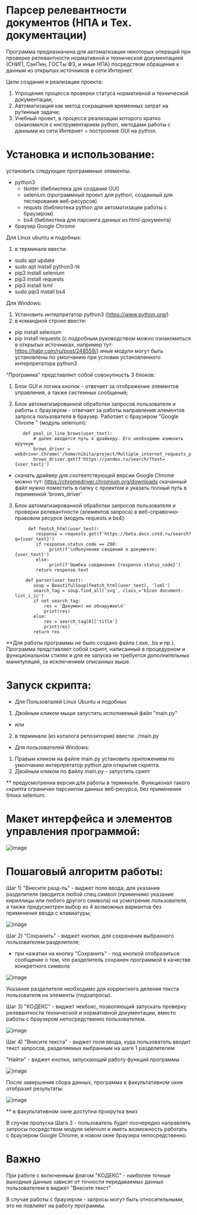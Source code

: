 # Парсер релевантности документов (НПА и Тех. документации)

Программа предназначена для автоматизации некоторых операций при проверке релевантности нормативной и технической документацией (СНИП, СанПин, ГОСТы ФЗ, и иные НПА) посредством обращения к данным из открытых источников в сети Интернет.

 Цели создания и реализации проекта: 
1) Упрощение процесса проверки статуса нормативной и технической документации;
2) Автоматизация как метод сокращения временных затрат на рутинные задачи;
3) Учебный проект, в процессе реализации которого кратко ознакомился с инструментарием python, методами работы с данными из сети Интернет + построение GUI на python.

# Установка и использование:
установить следующие программные элементы:
- python3
  - tkinter (библиотека для создания GUI)
  - selenium (программный проект для python, созданный для тестирования веб-ресурсов)
  - requsts (библиотека python для автоматизации работы с браузером)
  - bs4 (библиотека для парсинга данных из html-документа)
- браузер Google Chrome

Для Linux ubuntu и подобных: 
1) в терминале ввести: 
- sudo apt update
- sudo apt install python3-tk
- pip3 install selenium
- pip3 install requests
- pip3 install lxml
- sudo pip3 install bs4

Для Windows: 
1) Установить интерпретатор python3 (https://www.python.org/)
2) в командной строке ввести:
- pip install selenium 
- pip install requests
(с подробным руководством можно ознакомиться в открытых источниках, например тут: https://habr.com/ru/post/248559/)
            иные модули могут быть установлены по умолчанию при условии установленного интерпретатора python3

"Программа" представляет собой совокупность 3 блоков:

1) Блок GUI и логика кнопок - отвечает за отображение элементов управления, а также системных сообщений;
2) Блок автоматизированной обработки запросов пользователя и работы с браузером - отвечает за работы направления элементов запроса пользователя в браузер. Работает с браузером "Google Chrome " (модуль selenium):
        
          def pool_in_line_brows(user_text):
              # далее вводится путь к драйверу. Его необходимо изменить вручную
              brows_driver = webdriver.Chrome('/home/nikita/project/Multiple_internet_requests_pp_p2/chromedriver')
              brows_driver.get(f'https://yandex.ru/search/?text={user_text}')
- скачать драйвер для соответствующей версии Google Chrome можно тут: https://chromedriver.chromium.org/downloads
скачанный файл нужно поместить в папку с проектом и указать полный путь в переменной 'brows_driver'

3) Блок автоматизированной обработки запросов пользователя и проверки релевантности (элементов запроса) в веб-справочно-правовом ресурсе (модуль requests и bs4):

            def featch_html(user_text):
               response = requests.get(f'https://beta.docs.cntd.ru/search?q={user_text}')
               if response.status_code == 200:
                    print(f'\nПолучение сведений о документе: {user_text}')
               else:
                    print(f'Ошибка соединения {response.status_code}')
               return response.text
           
           def parser(user_text):            
              soup = BeautifulSoup(featch_html(user_text), 'lxml')
              search_tag = soup.find_all('svg', class_='kIcon document-list_i_ic')
              if not search_tag:
                  res = 'Документ не обнаружен\n'
                  print(res)
              else:
                  res = search_tag[0]['title']
                  print(res)
              return res

**Для работы программы не было создано файла (.exe, .bs и пр.). Программа представляет собой скрипт, написанный в процедурном и функциональном стилях и для ее запуска не требуется дополнительных манипуляций, за исключением описанных выше.


# Запуск скрипта:
- Для Пользовталей Linux Ubuntu и подобных
1) Двойным кликом мыши запустить исполняемый файл "main.py"
 
  - или
 
2) в терминале (из каталога репозитория) ввести: ./main.py

- Для пользователей Windows: 

1) Правым кликом на файле main.py установить приложением по умолчанию интерпретатор python для открытия скрипта.
2) Двойным кликом по файлу main.py - запустить срипт

** предусмотренна версия для работы в терминале. Функционал такого скрипта ограничен парсингом данных веб-ресурса, без применения блока selenium.
# Макет интерфейса и элементов управления программой:

![image](https://user-images.githubusercontent.com/68808458/113596525-1e48e100-9643-11eb-99c3-8539f407af8d.png)

# Пошаговый алгоритм работы: 

Шаг 1) 
"Внесите разд-ль" - виджет поля ввода, для указания разделителя (вводится любой спец.символ (применимо указание кириллицы или любого другого символа) на усмотрение пользователя,  а также предусмотрен выбор из 4 возможных вариантов без применения ввода с клавиатуры;

![image](https://user-images.githubusercontent.com/68808458/112730099-af7fcf80-8f40-11eb-90cd-74f5f8d3eb16.png)

Шаг 2) 
"Сохранить" - виджет кнопки, для сохранения выбранного пользователем разделителя;
- при нажатии на кнопку "Сохранить"  - под кнопкой отобразиться сообщение о том, что разделитель сохранен программой в качестве конкретного символа

![image](https://user-images.githubusercontent.com/68808458/112730116-d0482500-8f40-11eb-8287-3b11e3590191.png)

Указание разделителя необходимо для корректного деления текста пользователя на элементы (подзапросы).

Шаг 3) 
"КОДЕКС" - виджет чекбокс, позволяющий запускать проверку релевантности технической и нормативной документации, вместо работы с браузером непосредственно пользователем.

![image](https://user-images.githubusercontent.com/68808458/112730123-dccc7d80-8f40-11eb-8af7-96fa7f8e214d.png)

Шаг 4)
"Внесите текста" - виджет поля ввода, куда пользователь вводит текст запросов, разделяемых выбранным на шаге 1 разделителем

"Найти" - виджет кнопки, запускающий работу функций программы

![image](https://user-images.githubusercontent.com/68808458/112730149-fa99e280-8f40-11eb-980d-637545763315.png)

После завершения сбора данных, программа в факультативном окне отобразит результаты: 

![image](https://user-images.githubusercontent.com/68808458/113598751-44bc4b80-9646-11eb-9ae4-2b9182b621ff.png)

** в факультативном окне доступна прокрутка вниз

В случае пропуска Шага 3 - пользователь будет поочередно направлять запросы посредством модуля selenium и иметь возможность работать с браузером Google Chrome, в новом окне браузера непосредственно.


# Важно
При работе с включенным флагом "КОДЕКС" - наиболее точные выходные данные зависят от точности передаваемых данных пользователем в виджет "Внесите текст"


В случае работы с браузером - запросы могут быть относительными, это не повлияет на работу программы.
